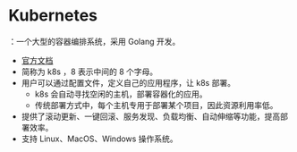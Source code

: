 # Kubernetes

：一个大型的容器编排系统，采用 Golang 开发。
- [官方文档](https://kubernetes.io/docs)
- 简称为 k8s ，8 表示中间的 8 个字母。
- 用户可以通过配置文件，定义自己的应用程序，让 k8s 部署。
  - k8s 会自动寻找空闲的主机，部署容器化的应用。
  - 传统部署方式中，每个主机专用于部署某个项目，因此资源利用率低。
- 提供了滚动更新、一键回滚、服务发现、负载均衡、自动伸缩等功能，提高部署效率。
- 支持 Linux、MacOS、Windows 操作系统。
